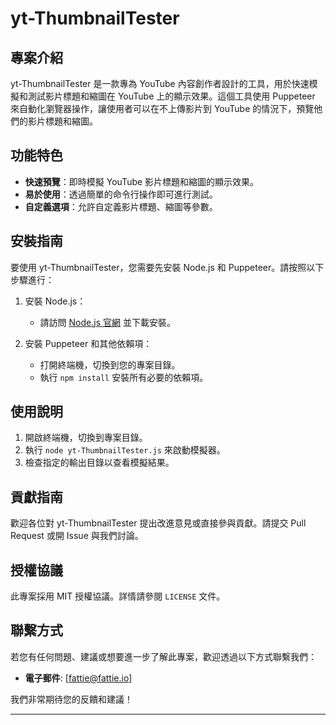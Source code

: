 # yt-ThumbnailTester

## 專案介紹
yt-ThumbnailTester 是一款專為 YouTube 內容創作者設計的工具，用於快速模擬和測試影片標題和縮圖在 YouTube 上的顯示效果。這個工具使用 Puppeteer 來自動化瀏覽器操作，讓使用者可以在不上傳影片到 YouTube 的情況下，預覽他們的影片標題和縮圖。

## 功能特色
- **快速預覽**：即時模擬 YouTube 影片標題和縮圖的顯示效果。
- **易於使用**：透過簡單的命令行操作即可進行測試。
- **自定義選項**：允許自定義影片標題、縮圖等參數。

## 安裝指南
要使用 yt-ThumbnailTester，您需要先安裝 Node.js 和 Puppeteer。請按照以下步驟進行：

1. 安裝 Node.js：
   - 請訪問 [Node.js 官網](https://nodejs.org/) 並下載安裝。

2. 安裝 Puppeteer 和其他依賴項：
   - 打開終端機，切換到您的專案目錄。
   - 執行 `npm install` 安裝所有必要的依賴項。

## 使用說明
1. 開啟終端機，切換到專案目錄。
2. 執行 `node yt-ThumbnailTester.js` 來啟動模擬器。
3. 檢查指定的輸出目錄以查看模擬結果。

## 貢獻指南
歡迎各位對 yt-ThumbnailTester 提出改進意見或直接參與貢獻。請提交 Pull Request 或開 Issue 與我們討論。

## 授權協議
此專案採用 MIT 授權協議。詳情請參閱 `LICENSE` 文件。

## 聯繫方式
若您有任何問題、建議或想要進一步了解此專案，歡迎透過以下方式聯繫我們：

- **電子郵件**: [fattie@fattie.io]

我們非常期待您的反饋和建議！

---